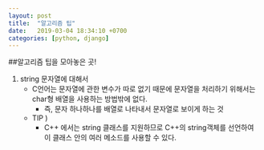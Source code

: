 ```yaml
---
layout: post
title:  "알고리즘 팁"
date:   2019-03-04 18:34:10 +0700
categories: [python, django]
---
```


##알고리즘 팁을 모아놓은 곳!
1.  string 문자열에 대해서
	* C언어는 문자열에 관한 변수가 따로 없기 때문에 문자열을 처리하기 위해서는 char형 배열을 사용하는 방법밖에 없다.
		* 즉, 문자 하나하나를 배열로 나타내서 문자열로 보이게 하는 것
	* TIP )
		* C++ 에서는 string 클래스를 지원하므로 C++의 string객체를 선언하여 이 클래스 안의 여러 메소드를 사용할 수 있다.
